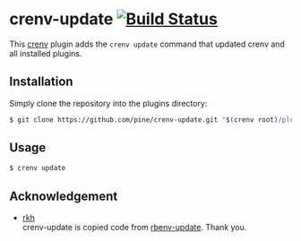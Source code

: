 # crenv-update [![Build Status](https://img.shields.io/travis/pine/crenv-update/master.svg?style=flat-square)](https://travis-ci.org/pine/crenv-update)

This [crenv](https://github.com/pine/crenv) plugin adds the `crenv update` command that updated crenv and all installed plugins.

## Installation

Simply clone the repository into the plugins directory:

```sh
$ git clone https://github.com/pine/crenv-update.git "$(crenv root)/plugins/crenv-update"
```

## Usage

```sh
$ crenv update
```

## Acknowledgement

- [rkh](https://github.com/rkh)<br />
crenv-update is copied code from [rbenv-update](https://github.com/rkh/rbenv-update). Thank you.
